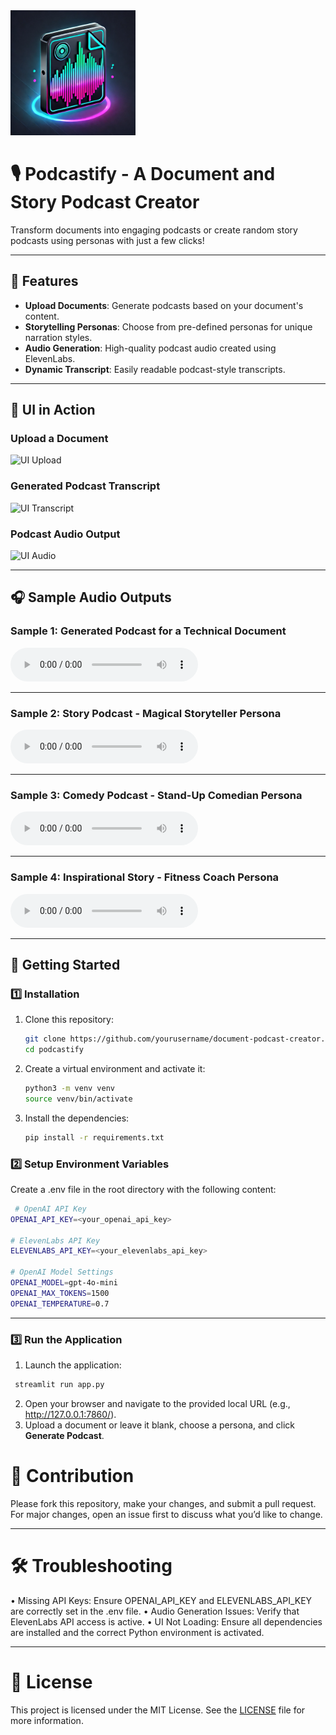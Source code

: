 <img src="assets/logo.png" alt="Logo" width="200">

# 🎙️ Podcastify - A Document and Story Podcast Creator

Transform documents into engaging podcasts or create random story podcasts using personas with just a few clicks!

---

## 🌟 Features

- **Upload Documents**: Generate podcasts based on your document's content.
- **Storytelling Personas**: Choose from pre-defined personas for unique narration styles.
- **Audio Generation**: High-quality podcast audio created using ElevenLabs.
- **Dynamic Transcript**: Easily readable podcast-style transcripts.

---

## 🎥 UI in Action

### Upload a Document
![UI Upload](assets/ui_upload.png)

### Generated Podcast Transcript
![UI Transcript](assets/ui_transcript.png)

### Podcast Audio Output
![UI Audio](assets/ui_audio.png)

---

## 🎧 Sample Audio Outputs

### Sample 1: Generated Podcast for a Technical Document
<audio controls>
  <source src="assets/sample_outputs/Detective_podcast_audio.mp3" type="audio/mpeg">
  Your browser does not support the audio element.
</audio>

---

### Sample 2: Story Podcast - Magical Storyteller Persona
<audio controls>
  <source src="assets/sample_outputs/MagicalStoryteller_podcast_audio.mp3" type="audio/mpeg">
  Your browser does not support the audio element.
</audio>

---

### Sample 3: Comedy Podcast - Stand-Up Comedian Persona
<audio controls>
  <source src="assets/sample_outputs/Stand-UpComedian_podcast_audio.mp3" type="audio/mpeg">
  Your browser does not support the audio element.
</audio>

---

### Sample 4: Inspirational Story - Fitness Coach Persona
<audio controls>
  <source src="assets/sample_outputs/FitnessCoach_podcast_audio.mp3" type="audio/mpeg">
  Your browser does not support the audio element.
</audio>

---

## 🚀 Getting Started

### 1️⃣ Installation

1. Clone this repository:
   ```bash
   git clone https://github.com/yourusername/document-podcast-creator.git
   cd podcastify
    ```

2. Create a virtual environment and activate it:
    ```bash
   python3 -m venv venv
   source venv/bin/activate
    ```

3. Install the dependencies:
    ```bash
    pip install -r requirements.txt
     ```

### 2️⃣ Setup Environment Variables

Create a .env file in the root directory with the following content:

   ```bash
    # OpenAI API Key
   OPENAI_API_KEY=<your_openai_api_key>
   
   # ElevenLabs API Key
   ELEVENLABS_API_KEY=<your_elevenlabs_api_key>
   
   # OpenAI Model Settings
   OPENAI_MODEL=gpt-4o-mini
   OPENAI_MAX_TOKENS=1500
   OPENAI_TEMPERATURE=0.7
   ```

---

### 3️⃣ Run the Application

1.	Launch the application:
   ```bash
    streamlit run app.py
   ```
2. Open your browser and navigate to the provided local URL (e.g., http://127.0.0.1:7860/). 
3. Upload a document or leave it blank, choose a persona, and click **Generate Podcast**.

# 🤝 Contribution

Please fork this repository, make your changes, and submit a pull request. For major changes, open an issue first to discuss what you’d like to change.

---

# 🛠️ Troubleshooting

•	Missing API Keys: Ensure OPENAI_API_KEY and ELEVENLABS_API_KEY are correctly set in the .env file.
•	Audio Generation Issues: Verify that ElevenLabs API access is active.
•	UI Not Loading: Ensure all dependencies are installed and the correct Python environment is activated.

---

# 📜 License

This project is licensed under the MIT License. See the [LICENSE](LICENSE) file for more information.